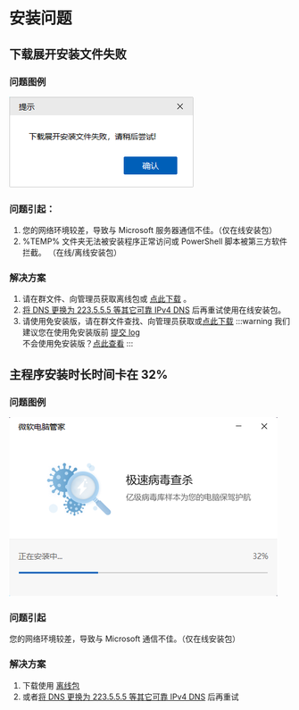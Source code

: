 # 安装问题

## 下载展开安装文件失败
### 问题图例
![图例](assets/installation-errors/pic-a.png)
### 问题引起：
1. 您的网络环境较差，导致与 Microsoft 服务器通信不佳。（仅在线安装包）
2. %TEMP% 文件夹无法被安装程序正常访问或 PowerShell 脚本被第三方软件拦截。	（在线/离线安装包）
### 解决方案
1. 请在群文件、向管理员获取离线包或 [点此下载](https://aka.ms/PCManagerOFL30101) 。
2. [将 DNS 更换为 223.5.5.5 等其它可靠 IPv4 DNS](change-dns.md) 后再重试使用在线安装包。
3. 请使用免安装版，请在群文件查找、向管理员获取或[点此下载](https://aka.ms/WMOnlineZip10000_1.2.7.2)
:::warning
我们建议您在使用免安装版前 [提交 log](feedback-log.md)   
不会使用免安装版？[点此查看](version-zip.md)
:::

## 主程序安装时长时间卡在 32%
### 问题图例
![图例](assets/installation-errors/pic-b.png)
### 问题引起
您的网络环境较差，导致与 Microsoft 通信不佳。（仅在线安装包）
### 解决方案
1. 下载使用 [离线包](https://aka.ms/PCManagerOFL30101)
2. 或者[将 DNS 更换为 223.5.5.5 等其它可靠 IPv4 DNS](change-dns.md) 后再重试
